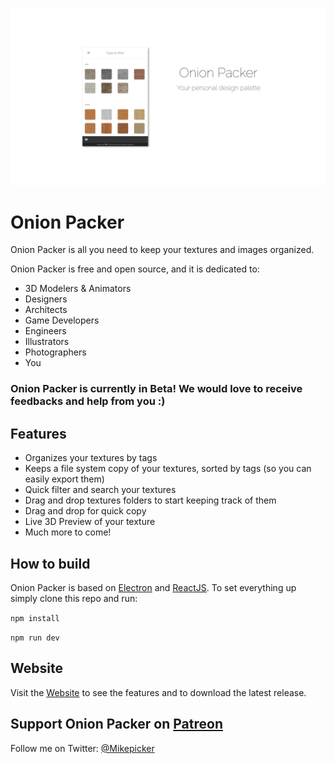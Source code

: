 ![logo](./banner.png)
# Onion Packer

Onion Packer is all you need to keep your textures and images organized.

Onion Packer is free and open source, and it is dedicated to:
- 3D Modelers & Animators
- Designers
- Architects
- Game Developers
- Engineers
- Illustrators
- Photographers
- You

### Onion Packer is currently in **Beta**! We would love to receive feedbacks and help from you :)

## Features

- Organizes your textures by tags
- Keeps a file system copy of your textures, sorted by tags (so you can easily export them)
- Quick filter and search your textures
- Drag and drop textures folders to start keeping track of them
- Drag and drop for quick copy
- Live 3D Preview of your texture
- Much more to come!

## How to build

Onion Packer is based on [Electron](https://electron.atom.io/) and [ReactJS](https://facebook.github.io/react/). To set everything up simply clone this repo and run:

`npm install`

`npm run dev`

## Website

Visit the [Website](https://mikepicker.github.io/onion-packer-page/) to see the features and to download the latest release.

## Support Onion Packer on [Patreon](https://www.patreon.com/onionpacker)

Follow me on Twitter: [@Mikepicker](https://twitter.com/Mikepicker)
